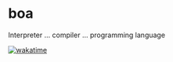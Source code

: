 # boa
Interpreter ... compiler ... programming language

[![wakatime](https://wakatime.com/badge/user/e00a2b33-6201-4c96-a6e1-d846aa86745f/project/80888294-28cd-421a-8a3f-c22e9556f516.svg)](https://wakatime.com/badge/user/e00a2b33-6201-4c96-a6e1-d846aa86745f/project/80888294-28cd-421a-8a3f-c22e9556f516)